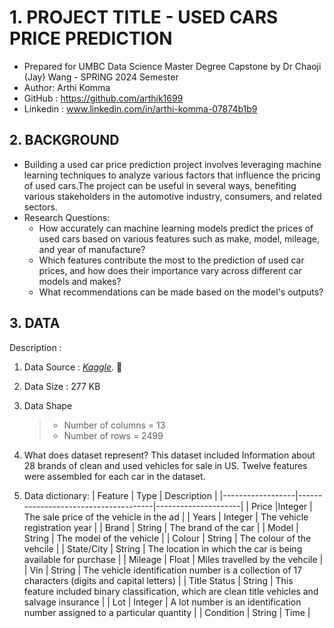 # 1. PROJECT TITLE - USED CARS PRICE PREDICTION
- Prepared for UMBC Data Science Master Degree Capstone by Dr Chaoji (Jay) Wang - SPRING 2024 Semester
- Author: Arthi Komma
- GitHub : https://github.com/arthik1699
- Linkedin : www.linkedin.com/in/arthi-komma-07874b1b9


## 2. BACKGROUND
  - Building a used car price prediction project involves leveraging machine learning techniques to analyze various factors that influence the pricing of used cars.The project can be useful in several ways, benefiting various stakeholders in the automotive industry, consumers, and related sectors.
  - Research Questions:
    - How accurately can machine learning models predict the prices of used cars based on various features such as make, model, mileage, and year of manufacture?
    - Which features contribute the most to the prediction of used car prices, and how does their importance vary across different car models and makes?
    - What recommendations can be made based on the model's outputs?



## 3. DATA
Description : 

1. Data Source : *[Kaggle](https://www.kaggle.com/datasets/doaaalsenani/usa-cers-dataset)*. :link:

2. Data Size : 277 KB

3. Data Shape
   > - Number of columns =  13
   > - Number of rows    = 2499

4. What does dataset represent?
This dataset included Information about 28 brands of clean and used vehicles for sale in US. Twelve features were assembled for each car in the dataset.

5. Data dictionary:
| Feature      | Type                         | Description           |
|------------------|--------------------------------------|---------------------|
| Price      |Integer                         |  The sale price of the vehicle in the ad          |
| Years    | Integer                          |  The vehicle registration year           |
| Brand      | String                          | The brand of the car           |
| Model      | String                          | The model of the vehicle           |
| Colour      | String                          | The colour of the vehcile           |
| State/City      | String                          |  The location in which the car is being available for purchase          |
| Mileage      | Float                          | Miles travelled by the vehcile           |
| Vin      | String                          | The vehicle identification number is a collection of 17 characters (digits and capital letters)         |
| Title Status      | String                          | This feature included binary classification, which are clean title vehicles and salvage insurance         |
| Lot      | Integer                          | A lot number is an identification number assigned to a particular quantity            |
| Condition      | String                          | Time           |
